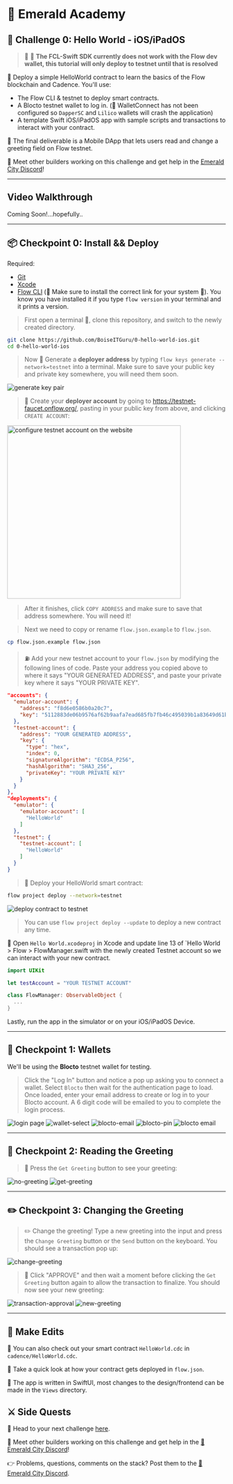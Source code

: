# 💎 Emerald Academy

## 🚩 Challenge 0: Hello World - iOS/iPadOS

> 🧨 🧨 **The FCL-Swift SDK currently does not work with the Flow dev wallet, this tutorial will only deploy to testnet until that is resolved**

🎫 Deploy a simple HelloWorld contract to learn the basics of the Flow blockchain and Cadence. You'll use:

- The Flow CLI & testnet to deploy smart contracts.
- A Blocto testnet wallet to log in. (🧨 WalletConnect has not been configured so `DapperSC` and `Lilico` wallets will crash the application)
- A template Swift iOS/iPadOS app with sample scripts and transactions to interact with your contract.

🌟 The final deliverable is a Mobile DApp that lets users read and change a greeting field on Flow testnet.

💬 Meet other builders working on this challenge and get help in the [Emerald City Discord](https://discord.gg/emeraldcity)!

---

## Video Walkthrough

Coming Soon!...hopefully..

---

## 📦 Checkpoint 0: Install && Deploy

Required:

- [Git](https://git-scm.com/downloads)
- [Xcode](https://apps.apple.com/us/app/xcode/id497799835?mt=12)
- [Flow CLI](https://docs.onflow.org/flow-cli/install/) (🧨 Make sure to install the correct link for your system 🧨). You know you have installed it if you type `flow version` in your terminal and it prints a version.

> First open a terminal 📱, clone this repository, and switch to the newly created directory.

```sh
git clone https://github.com/BoiseITGuru/0-hello-world-ios.git
cd 0-hello-world-ios
```

> Now 🔐 Generate a **deployer address** by typing `flow keys generate --network=testnet` into a terminal. Make sure to save your public key and private key somewhere, you will need them soon.

<img src="https://i.imgur.com/HbF4C73.png" alt="generate key pair" />

> 👛 Create your **deployer account** by going to <https://testnet-faucet.onflow.org/>, pasting in your public key from above, and clicking `CREATE ACCOUNT`:

<img src="https://i.imgur.com/73OjT3K.png" alt="configure testnet account on the website" width="400" />

> After it finishes, click `COPY ADDRESS` and make sure to save that address somewhere. You will need it!

> Next we need to copy or rename `flow.json.example` to `flow.json`.

```sh
cp flow.json.example flow.json
```

> ⛽️ Add your new testnet account to your `flow.json` by modifying the following lines of code. Paste your address you copied above to where it says "YOUR GENERATED ADDRESS", and paste your private key where it says "YOUR PRIVATE KEY".

```json
"accounts": {
  "emulator-account": {
    "address": "f8d6e0586b0a20c7",
    "key": "5112883de06b9576af62b9aafa7ead685fb7fb46c495039b1a83649d61bff97c"
  },
  "testnet-account": {
    "address": "YOUR GENERATED ADDRESS",
    "key": {
      "type": "hex",
      "index": 0,
      "signatureAlgorithm": "ECDSA_P256",
      "hashAlgorithm": "SHA3_256",
      "privateKey": "YOUR PRIVATE KEY"
    }
  }
},
"deployments": {
  "emulator": {
    "emulator-account": [
      "HelloWorld"
    ]
  },
  "testnet": {
    "testnet-account": [
      "HelloWorld"
    ]
  }
}
```

> 🚀 Deploy your HelloWorld smart contract:

```sh
flow project deploy --network=testnet
```

<img src="https://i.imgur.com/GBFs2Uz.png" alt="deploy contract to testnet" />

> You can use `flow project deploy --update` to deploy a new contract any time.

📱 Open `Hello World.xcodeproj` in Xcode and update line 13 of `Hello World > Flow > FlowManager.swift with the newly created Testnet account so we can interact with your new contract.

```swift
import UIKit

let testAccount = "YOUR TESTNET ACCOUNT"

class FlowManager: ObservableObject {
  ...
}
```

Lastly, run the app in the simulator or on your iOS/iPadOS Device.

---

## 👛 Checkpoint 1: Wallets

We'll be using the **Blocto** testnet wallet for testing.

> Click the "Log In" button and notice a pop up asking you to connect a wallet. Select `Blocto` then wait for the authentication page to load. Once loaded, enter your email address to create or log in to your Blocto account. A 6 digit code will be emailed to you to complete the login process.

<img src="https://i.imgur.com/JXYnJzRl.png" alt="login page" /> <img src="https://i.imgur.com/lpMH54Rl.png" alt="wallet-select" /> <img src="https://i.imgur.com/xnApI5nl.png" alt="blocto-email" /> <img src="https://i.imgur.com/u7DJ37cl.png" alt="blocto-pin" /> <img src="https://i.imgur.com/EArH7vO.png" alt="blocto email" />

---

## 📘 Checkpoint 2: Reading the Greeting

> 👀 Press the `Get Greeting` button to see your greeting:

<img src="https://i.imgur.com/aAGlL8jl.png" alt="no-greeting" />
<img src="https://i.imgur.com/8KCZKNnl.png" alt="get-greeting" />

---

## ✏️ Checkpoint 3: Changing the Greeting

> ✏️ Change the greeting! Type a new greeting into the input and press the `Change Greeting` button or the `Send` button on the keyboard. You should see a transaction pop up:

<img src="https://i.imgur.com/WCMdbsZl.png" alt="change-greeting" />

> 👀 Click "APPROVE" and then wait a moment before clicking the `Get Greeting` button again to allow the transaction to finalize. You should now see your new greeting:

<img src="https://i.imgur.com/oBQvZFIl.png" alt="transaction-approval" /> <img src="https://i.imgur.com/W7g170yl.png" alt="new-greeting" />

---

## 📝 Make Edits

🔏 You can also check out your smart contract `HelloWorld.cdc` in `cadence/HelloWorld.cdc`.

💼 Take a quick look at how your contract gets deployed in `flow.json`.

📝 The app is written in SwiftUI, most changes to the design/frontend can be made in the `Views` directory.

## ⚔️ Side Quests

🏃 Head to your next challenge [here](https://github.com/EurekaDAO/1-non-fungible-token-ios).

💬 Meet other builders working on this challenge and get help in the [💎 Emerald City Discord](https://discord.gg/emeraldcity)!

👉 Problems, questions, comments on the stack? Post them to the [💎 Emerald City Discord](https://discord.gg/emeraldcity).
